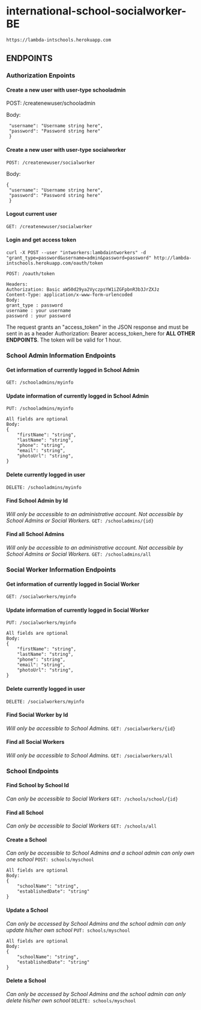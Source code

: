 
# international-school-socialworker-BE


```https://lambda-intschools.herokuapp.com```

## ENDPOINTS

### Authorization Enpoints

####  Create a new user with user-type schooladmin

POST: /createnewuser/schooladmin

Body: 
 
   ```{ 
    "username": "Username string here",
    "password": "Password string here"
    }
  ```
    

#### Create a new user with user-type socialworker

`POST: /createnewuser/socialworker`

Body: 
   ``` 
   { 
    "username": "Username string here",
    "password": "Password string here"
    }
  ```

#### Logout current user

`GET: /createnewuser/socialworker`

#### Login and get access token

`curl -X POST --user "intworkers:lambdaintworkers" -d "grant_type=password&username=admin&password=password" http://lambda-intschools.herokuapp.com/oauth/token`

`POST: /oauth/token`

``` 
Headers: 
Authorization: Basic aW50d29ya2VyczpsYW1iZGFpbnR3b3JrZXJz
Content-Type: application/x-www-form-urlencoded
Body:
grant_type : password
username : your username
password : your password
```
The request grants an "access_token" in the JSON response and must be sent in as a header Authorization: Bearer access_token_here  for **ALL OTHER ENDPOINTS**. The token will be valid for 1 hour.

### School Admin Information Endpoints

#### Get  information of currently logged in School Admin
`GET: /schooladmins/myinfo`

#### Update information of currently logged in School Admin
`PUT: /schooladmins/myinfo`
```
All fields are optional
Body: 
{
    "firstName": "string",
    "lastName": "string",
    "phone": "string",
    "email": "string",
    "photoUrl": "string",
}
```
#### Delete currently logged in user
`DELETE: /schooladmins/myinfo`

#### Find School Admin by Id
*Will only be accessible to an administrative account. Not accessible by School Admins or Social Workers.*
`GET: /schooladmins/{id}`

#### Find all School Admins
*Will only be accessible to an administrative account. Not accessible by School Admins or Social Workers.*
`GET: /schooladmins/all`

### Social Worker Information Endpoints

#### Get  information of currently logged in Social Worker
`GET: /socialworkers/myinfo`

#### Update information of currently logged in Social Worker
`PUT: /socialworkers/myinfo`
```
All fields are optional
Body: 
{
    "firstName": "string",
    "lastName": "string",
    "phone": "string",
    "email": "string",
    "photoUrl": "string",
}
```
#### Delete currently logged in user
`DELETE: /socialworkers/myinfo`

#### Find Social Worker by Id
*Will only be accessible to School Admins.*
`GET: /socialworkers/{id}`

#### Find all Social Workers
*Will only be accessible to School Admins.*
`GET: /socialworkers/all`

### School Endpoints

#### Find School by School Id
*Can only be accessible to Social Workers*
`GET: /schools/school/{id}`

#### Find all School
*Can only be accessible to Social Workers*
`GET: /schools/all`

#### Create a School 
*Can only be accessible to School Admins and a school admin can only own one school*
`POST: schools/myschool`
```
All fields are optional
Body: 
{
    "schoolName": "string",
    "establishedDate": "string"
}
```
#### Update a School
*Can only be accessed by School Admins and the school admin can only update his/her own school*
`PUT: schools/myschool`
```
All fields are optional
Body: 
{
    "schoolName": "string",
    "establishedDate": "string"
}
```

#### Delete a School
*Can only be accessed by School Admins and the school admin can only delete his/her own school*
`DELETE: schools/myschool`

